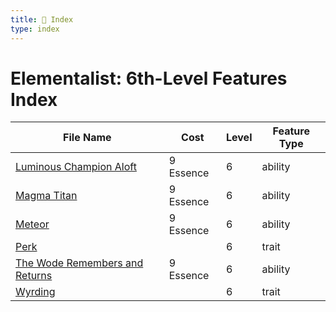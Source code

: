 ```yaml
---
title: 📑 Index
type: index
---
```


# Elementalist: 6th-Level Features Index

| File Name                                                                   | Cost      | Level | Feature Type |
| --------------------------------------------------------------------------- | --------- | ----- | ------------ |
| [Luminous Champion Aloft](../Luminous%20Champion%20Aloft)                   | 9 Essence | 6     | ability      |
| [Magma Titan](../Magma%20Titan)                                             | 9 Essence | 6     | ability      |
| [Meteor](../Meteor)                                                         | 9 Essence | 6     | ability      |
| [Perk](../Perk)                                                             |           | 6     | trait        |
| [The Wode Remembers and Returns](../The%20Wode%20Remembers%20and%20Returns) | 9 Essence | 6     | ability      |
| [Wyrding](../Wyrding)                                                       |           | 6     | trait        |
